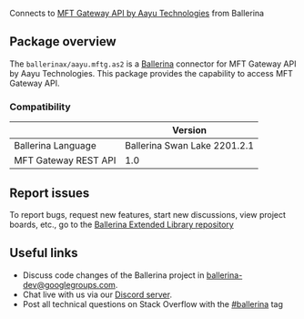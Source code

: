 Connects to [MFT Gateway API by Aayu Technologies](https://aayutechnologies.com/docs/product/mft-gateway/) from Ballerina

## Package overview
The `ballerinax/aayu.mftg.as2` is a [Ballerina](https://ballerina.io/) connector for MFT Gateway API by Aayu Technologies.
This package provides the capability to access MFT Gateway API.

### Compatibility
|                               | Version                        |
|-------------------------------|--------------------------------|
| Ballerina Language            | Ballerina Swan Lake 2201.2.1   |
| MFT Gateway REST API          | 1.0                            | 

## Report issues
To report bugs, request new features, start new discussions, view project boards, etc., go to the [Ballerina Extended Library repository](https://github.com/ballerina-platform/ballerina-extended-library)

## Useful links
- Discuss code changes of the Ballerina project in [ballerina-dev@googlegroups.com](mailto:ballerina-dev@googlegroups.com).
- Chat live with us via our [Discord server](https://discord.gg/ballerinalang).
- Post all technical questions on Stack Overflow with the [#ballerina](https://stackoverflow.com/questions/tagged/ballerina) tag